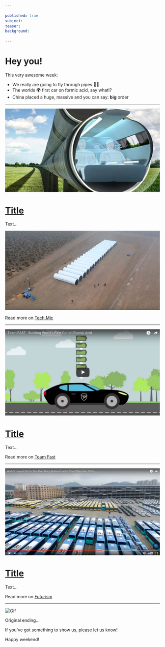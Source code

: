 ```yaml
---

published: true
subject:
teaser:
background:

---
```


# Hey you!

This very awesome week:

* We really are going to fly through pipes 🚝💨
* The worlds 🌍 first car on formic acid, say what!?
* China placed a huge, massive and you can say: **big** order

---

<img src="2016-01-22-32-hyperloop-pods.jpg" width="565">

# [Title](http://mic.com/articles/132122/the-hyperloop-is-finally-being-built-see-the-photos-here#.4dWs1dj4I)

Text...

<img src="2016-01-22-32-hypertubes.png" width="565">

Read more on [Tech.Mic](http://mic.com/articles/132122/the-hyperloop-is-finally-being-built-see-the-photos-here#.4dWs1dj4I)

---

<img src="2016-01-22-32-formic-acid.png" width="565">

# [Title](http://www.teamfast.nl/)

Text...

Read more on [Team Fast](http://www.teamfast.nl/)

---

<img src="2016-01-22-32-busfleet.png" width="565">

# [Title](http://futurism.com/videos/china-releases-worlds-largest-electric-bus-fleet/)

Text...

Read more on [Futurism](http://futurism.com/videos/china-releases-worlds-largest-electric-bus-fleet/)

---


![Gif](path)

Original ending...

If you've got something to show us, please let us know!

Happy weekend!
